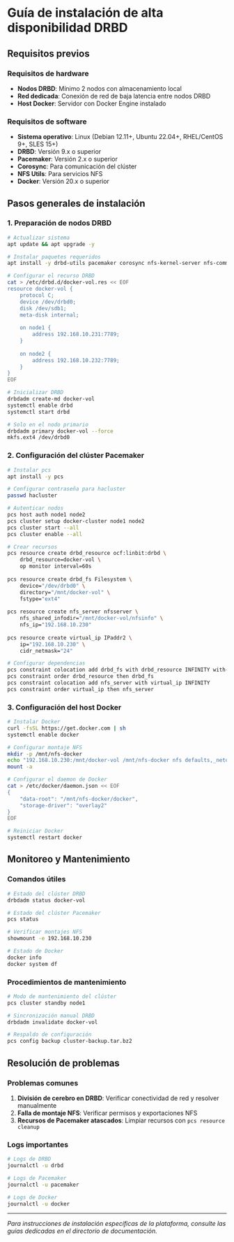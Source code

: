 # Guía de instalación de alta disponibilidad DRBD

## Requisitos previos

### Requisitos de hardware
- **Nodos DRBD**: Mínimo 2 nodos con almacenamiento local
- **Red dedicada**: Conexión de red de baja latencia entre nodos DRBD
- **Host Docker**: Servidor con Docker Engine instalado

### Requisitos de software
- **Sistema operativo**: Linux (Debian 12.11+, Ubuntu 22.04+, RHEL/CentOS 9+, SLES 15+)
- **DRBD**: Versión 9.x o superior
- **Pacemaker**: Versión 2.x o superior
- **Corosync**: Para comunicación del clúster
- **NFS Utils**: Para servicios NFS
- **Docker**: Versión 20.x o superior

## Pasos generales de instalación

### 1. Preparación de nodos DRBD

```bash
# Actualizar sistema
apt update && apt upgrade -y

# Instalar paquetes requeridos
apt install -y drbd-utils pacemaker corosync nfs-kernel-server nfs-common

# Configurar el recurso DRBD
cat > /etc/drbd.d/docker-vol.res << EOF
resource docker-vol {
    protocol C;
    device /dev/drbd0;
    disk /dev/sdb1;
    meta-disk internal;
    
    on node1 {
        address 192.168.10.231:7789;
    }
    
    on node2 {
        address 192.168.10.232:7789;
    }
}
EOF

# Inicializar DRBD
drbdadm create-md docker-vol
systemctl enable drbd
systemctl start drbd

# Solo en el nodo primario
drbdadm primary docker-vol --force
mkfs.ext4 /dev/drbd0
```

### 2. Configuración del clúster Pacemaker

```bash
# Instalar pcs
apt install -y pcs

# Configurar contraseña para hacluster
passwd hacluster

# Autenticar nodos
pcs host auth node1 node2
pcs cluster setup docker-cluster node1 node2
pcs cluster start --all
pcs cluster enable --all

# Crear recursos
pcs resource create drbd_resource ocf:linbit:drbd \
    drbd_resource=docker-vol \
    op monitor interval=60s
    
pcs resource create drbd_fs Filesystem \
    device="/dev/drbd0" \
    directory="/mnt/docker-vol" \
    fstype="ext4"
    
pcs resource create nfs_server nfsserver \
    nfs_shared_infodir="/mnt/docker-vol/nfsinfo" \
    nfs_ip="192.168.10.230"
    
pcs resource create virtual_ip IPaddr2 \
    ip="192.168.10.230" \
    cidr_netmask="24"

# Configurar dependencias
pcs constraint colocation add drbd_fs with drbd_resource INFINITY with-rsc-role=Master
pcs constraint order drbd_resource then drbd_fs
pcs constraint colocation add nfs_server with virtual_ip INFINITY
pcs constraint order virtual_ip then nfs_server
```

### 3. Configuración del host Docker

```bash
# Instalar Docker
curl -fsSL https://get.docker.com | sh
systemctl enable docker

# Configurar montaje NFS
mkdir -p /mnt/nfs-docker
echo "192.168.10.230:/mnt/docker-vol /mnt/nfs-docker nfs defaults,_netdev 0 0" >> /etc/fstab
mount -a

# Configurar el daemon de Docker
cat > /etc/docker/daemon.json << EOF
{
    "data-root": "/mnt/nfs-docker/docker",
    "storage-driver": "overlay2"
}
EOF

# Reiniciar Docker
systemctl restart docker
```

## Monitoreo y Mantenimiento

### Comandos útiles

```bash
# Estado del clúster DRBD
drbdadm status docker-vol

# Estado del clúster Pacemaker
pcs status

# Verificar montajes NFS
showmount -e 192.168.10.230

# Estado de Docker
docker info
docker system df
```

### Procedimientos de mantenimiento

```bash
# Modo de mantenimiento del clúster
pcs cluster standby node1

# Sincronización manual DRBD
drbdadm invalidate docker-vol

# Respaldo de configuración
pcs config backup cluster-backup.tar.bz2
```

## Resolución de problemas

### Problemas comunes

1. **División de cerebro en DRBD**: Verificar conectividad de red y resolver manualmente
2. **Falla de montaje NFS**: Verificar permisos y exportaciones NFS
3. **Recursos de Pacemaker atascados**: Limpiar recursos con `pcs resource cleanup`

### Logs importantes

```bash
# Logs de DRBD
journalctl -u drbd

# Logs de Pacemaker
journalctl -u pacemaker

# Logs de Docker
journalctl -u docker
```

---

*Para instrucciones de instalación específicas de la plataforma, consulte las guías dedicadas en el directorio de documentación.*
